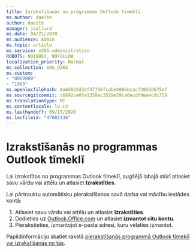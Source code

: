 ```yaml
---
title: Izrakstīšanās no programmas Outlook tīmeklī
ms.author: daeite
author: daeite
manager: joallard
ms.date: 04/21/2020
ms.audience: Admin
ms.topic: article
ms.service: o365-administration
ROBOTS: NOINDEX, NOFOLLOW
localization_priority: Normal
ms.collection: Adm_O365
ms.custom:
- "8000008"
- "1993"
ms.openlocfilehash: 8a6d925d3df47756fcabeb90ebcac73855d675ef
ms.sourcegitcommit: c6692ce0fa1358ec3529e59ca0ecdfdea4cdc759
ms.translationtype: MT
ms.contentlocale: lv-LV
ms.lasthandoff: 09/15/2020
ms.locfileid: "47802136"
---
```

# <a name="how-to-sign-out-of-outlook-on-the-web"></a>Izrakstīšanās no programmas Outlook tīmeklī

Lai izrakstītos no programmas Outlook tīmeklī, augšējā labajā stūrī atlasiet savu vārdu vai attēlu un atlasiet **Izrakstīties**.

Lai pārtrauktu automātisku pierakstīšanos savā darba vai mācību iestādes kontā:

1. Atlasiet savu vārdu vai attēlu un atlasiet **Izrakstīties**.
1. Dodieties uz [Outlook.Office.com](https://outlook.office.com/) un atlasiet **izmantot citu kontu**.
1. Pierakstieties, izmantojot e-pasta adresi, kuru vēlaties izmantot.

Papildinformāciju skatiet rakstā [pierakstīšanās programmā Outlook tīmeklī vai izrakstīšanās no tās](https://support.office.com/article/763fab4d-0138-4814-b450-37fc286bcb79).